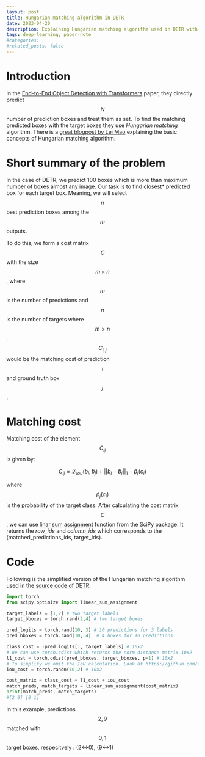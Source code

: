 ```yaml
---
layout: post
title: Hungarian matching algorithm in DETR
date: 2023-04-20
description: Explaining Hungarian matching algorithm used in DETR with a small example
tags: deep-learning, paper-note
#categories: 
#related_posts: false
---
```



# Introduction
In the [End-to-End Object Detection with Transformers](https://arxiv.org/abs/2005.12872) paper, they directly predict $$N$$ number of prediction boxes and treat them as set. To find the matching predicted boxes with the target boxes they use *Hungarian matching* algorithm. There is a [great blogpost by Lei Mao](https://leimao.github.io/blog/Hungarian-Matching-Algorithm/) explaining the basic concepts of Hungarian matching algorithm. 

# Short summary of the problem
In the case of DETR, we predict 100 boxes which is more than maximum number of boxes almost any image. Our task is to find closest* predicted box for each target box. Meaning, we will select $$n$$ best prediction boxes among the $$m$$ outputs. 

To do this, we form a cost matrix $$C$$ with the size $$m \times n$$ , where $$m$$ is the number of predictions and $$n$$ is the number of targets where $$m > n$$ . $$C_{i,j}$$ would be the matching cost of prediction $$i$$ and ground truth box $$j$$ . 

# Matching cost
Matching cost of the element $$C_{ij}$$ is given by:

$$
\begin{equation}
C_{ij} = \mathcal{L}_{iou}(b_i, \hat{b}_j) + ||b_i - \hat{b}_j||_1 - \hat{p}_j(c_i)
\end{equation}
$$

where $$\hat{p}_j(c_i)$$ is the probability of the target class. 
After calculating the cost matrix $$C$$, we can use [linar sum assignment](https://docs.scipy.org/doc/scipy/reference/generated/scipy.optimize.linear_sum_assignment.html#scipy.optimize.linear_sum_assignment) function from the SciPy package. It returns the *row_ids* and *column_ids* which corresponds to the (matched_predictions_ids, target_ids).

# Code
Following is the simplified version of the Hungarian matching algorithm used in the [source code of DETR](https://github.com/facebookresearch/detr/blob/main/models/matcher.py). 
```python
import torch
from scipy.optimize import linear_sum_assignment

target_labels = [1,2] # two target labels
target_bboxes = torch.rand(2,4) # two target boxes

pred_logits = torch.rand(10, 3) # 10 predictions for 3 labels
pred_bboxes = torch.rand(10, 4)  # 4 boxes for 10 predictions

class_cost = -pred_logits[:, target_labels] # 10x2
# We can use torch.cdist which returns the norm distance matrix 10x2
l1_cost = torch.cdist(pred_bboxes, target_bboxes, p=1) # 10x2
# To simplify we omit the IoU calculation. Look at https://github.com/facebookresearch/detr/blob/3af9fa878e73b6894ce3596450a8d9b89d918ca9/models/matcher.py#L74
iou_cost = torch.randn(10,2) # 10x2

cost_matrix = class_cost + l1_cost + iou_cost
match_preds, match_targets = linear_sum_assignment(cost_matrix)
print(match_preds, match_targets)
#[2 9] [0 1]
```
In this example, predictions $$2,9$$ matched with $$0,1$$ target boxes, respecitvely : (2<->0), (9<->1)
